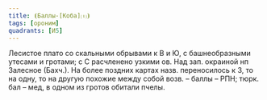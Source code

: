 ```yaml
---
title: ⦗Баллы-[Коба]⒯⦘
tags: [ороним]
quadrants: [И5]
---
```


Лесистое плато со скальными обрывами к В и Ю, с башнеобразными утесами и
гротами; с С расчленено узкими ов. Над зап. окраиной нп Залесное (Бахч.). На
более поздних картах назв. переносилось к З, то на одну, то на другую похожие
между собой возв. – баллы – РПН; тюрк. бал – мед, в одном из гротов обитали
пчелы.
